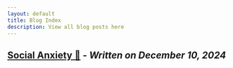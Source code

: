 ```yaml
---
layout: default
title: Blog Index
description: View all blog posts here
---
```


## [Social Anxiety &#128156;](/blog/social-anxiety.md) - *Written on December 10, 2024*

